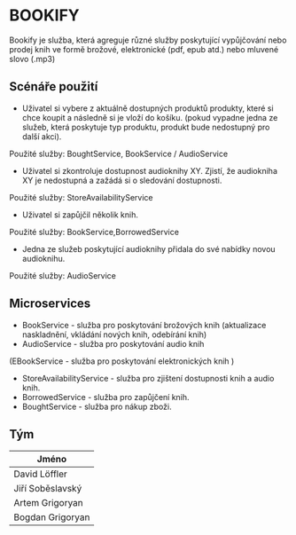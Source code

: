 # BOOKIFY
Bookify je služba, která agreguje různé služby poskytující vypůjčování nebo prodej knih ve formě brožové, elektronické (pdf, epub atd.) nebo mluvené slovo (.mp3)

## Scénáře použití
- Uživatel si vybere z aktuálně dostupných produktů produkty, které si chce koupit a následně si je vloží do košíku. (pokud vypadne jedna ze služeb, která poskytuje typ produktu, produkt bude nedostupný pro další akci).

Použité služby: BoughtService, BookService / AudioService

- Uživatel si zkontroluje dostupnost audioknihy XY. Zjistí, že audiokniha XY je nedostupná a zažádá si o sledování dostupnosti.

Použité služby: StoreAvailabilityService

- Uživatel si zapůjčil několik knih.

Použité služby: BookService,BorrowedService 

- Jedna ze služeb poskytující audioknihy přidala do své nabídky novou audioknihu.

Použité služby: AudioService

## Microservices
- BookService - služba pro poskytování brožových knih (aktualizace naskladnění, vkládání nových knih, odebírání knih)
- AudioService - služba pro poskytování audio knih

(EBookService - služba pro poskytování elektronických knih )

- StoreAvailabilityService - služba pro zjištení dostupnosti knih a audio knih.
- BorrowedService - služba pro zapůjčení knih.
- BoughtService - služba pro nákup zboži.

## Tým
| Jméno |
|------------------|
| David Löffler |
| Jiří Soběslavský |
| Artem Grigoryan |
| Bogdan Grigoryan |
